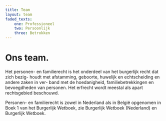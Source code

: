 ```yaml
---
title: Team
layout: team    
faded_texts:
    one: Professioneel
    two: Persoonlijk
    three: Betrokken
---
```


# Ons team.

Het personen- en familierecht is het onderdeel van het burgerlijk recht dat zich bezig- houdt met afstamming, geboorte, huwelijk en echtscheiding en andere zaken in ver- band met de hoedanigheid, familiebetrekkingen en bevoegdheden van personen. Het erfrecht wordt meestal als apart rechtsgebied beschouwd.

Personen- en familierecht is zowel in Nederland als in België opgenomen in Boek 1 van het Burgerlijk Wetboek, zie Burgerlijk Wetboek (Nederland) en Burgerlijk Wetboek.